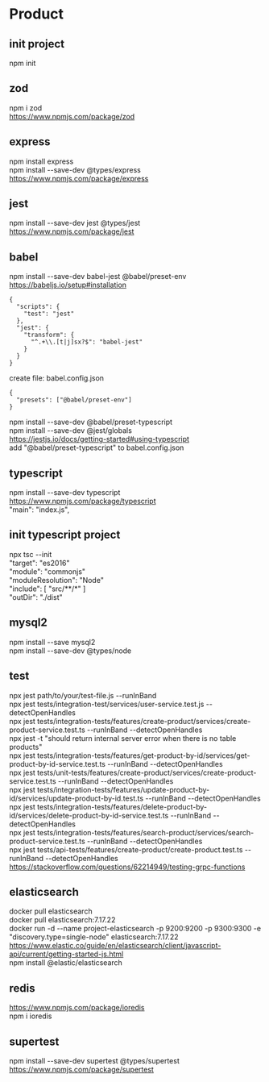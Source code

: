 # Product

## init project
npm init  

## zod  
npm i zod  
https://www.npmjs.com/package/zod  

## express  
npm install express  
npm install --save-dev @types/express    
https://www.npmjs.com/package/express  

## jest  
npm install --save-dev jest @types/jest  
https://www.npmjs.com/package/jest  

## babel  
npm install --save-dev babel-jest @babel/preset-env  
https://babeljs.io/setup#installation  
```
{
  "scripts": {
    "test": "jest"
  },
  "jest": {
    "transform": {
      "^.+\\.[t|j]sx?$": "babel-jest"
    }
  }
}
```
create file: babel.config.json
```
{
  "presets": ["@babel/preset-env"]
}
```
npm install --save-dev @babel/preset-typescript  
npm install --save-dev @jest/globals  
https://jestjs.io/docs/getting-started#using-typescript  
add "@babel/preset-typescript" to babel.config.json  

## typescript  
npm install --save-dev typescript  
https://www.npmjs.com/package/typescript  
"main": "index.js",

## init typescript project  
npx tsc --init  
"target": "es2016"  
"module": "commonjs"  
"moduleResolution": "Node"  
"include": [
    "src/**/*"
]  
"outDir": "./dist"

## mysql2
npm install --save mysql2  
npm install --save-dev @types/node  

## test  
npx jest path/to/your/test-file.js --runInBand  
npx jest tests/integration-test/services/user-service.test.js --detectOpenHandles  
npx jest tests/integration-tests/features/create-product/services/create-product-service.test.ts --runInBand --detectOpenHandles  
npx jest -t "should return internal server error when there is no table products"   
npx jest tests/integration-tests/features/get-product-by-id/services/get-product-by-id-service.test.ts --runInBand --detectOpenHandles  
npx jest tests/unit-tests/features/create-product/services/create-product-service.test.ts --runInBand --detectOpenHandles  
npx jest tests/integration-tests/features/update-product-by-id/services/update-product-by-id.test.ts  --runInBand --detectOpenHandles  
npx jest tests/integration-tests/features/delete-product-by-id/services/delete-product-by-id-service.test.ts --runInBand --detectOpenHandles  
npx jest tests/integration-tests/features/search-product/services/search-product-service.test.ts  --runInBand --detectOpenHandles  
npx jest tests/api-tests/features/create-product/create-product.test.ts --runInBand --detectOpenHandles
https://stackoverflow.com/questions/62214949/testing-grpc-functions  

## elasticsearch  
docker pull elasticsearch  
docker pull elasticsearch:7.17.22  
docker run -d --name project-elasticsearch -p 9200:9200 -p 9300:9300 -e "discovery.type=single-node" elasticsearch:7.17.22  
https://www.elastic.co/guide/en/elasticsearch/client/javascript-api/current/getting-started-js.html  
npm install @elastic/elasticsearch  

## redis
https://www.npmjs.com/package/ioredis  
npm i ioredis  

## supertest
npm install --save-dev supertest @types/supertest  
https://www.npmjs.com/package/supertest  
